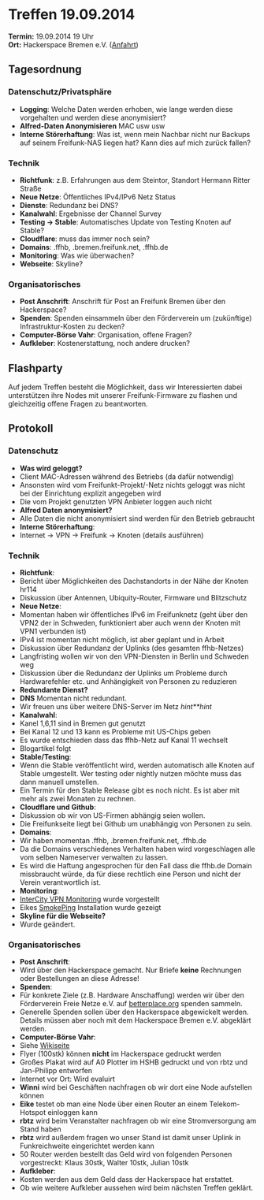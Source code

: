 # Treffen 19.09.2014

**Termin:** 19.09.2014 19 Uhr
<br>
**Ort:** Hackerspace Bremen e.V. ([Anfahrt](https://www.hackerspace-bremen.de/anfahrt/))

## Tagesordnung

### Datenschutz/Privatsphäre
* **Logging**: Welche Daten werden erhoben, wie lange werden diese vorgehalten und werden diese anonymisiert?
* **Alfred-Daten Anonymisieren** MAC usw usw
* **Interne Störerhaftung**: Was ist, wenn mein Nachbar nicht nur Backups auf seinem Freifunk-NAS liegen hat? Kann dies auf mich zurück fallen?

### Technik
* **Richtfunk**: z.B. Erfahrungen aus dem Steintor, Standort Hermann Ritter Straße
* **Neue Netze**: Öffentliches IPv4/IPv6 Netz Status
* **Dienste**: Redundanz bei DNS?
* **Kanalwahl**: Ergebnisse der Channel Survey
* **Testing -> Stable**: Automatisches Update von Testing Knoten auf Stable?
* **Cloudflare**: muss das immer noch sein?
* **Domains**: .ffhb, .bremen.freifunk.net, .ffhb.de
* **Monitoring**: Was wie überwachen?
* **Webseite**: Skyline?

### Organisatorisches
* **Post Anschrift**: Anschrift für Post an Freifunk Bremen über den Hackerspace?
* **Spenden**: Spenden einsammeln über den Förderverein um (zukünftige) Infrastruktur-Kosten zu decken?
* **Computer-Börse Vahr**: Organisation, offene Fragen?
* **Aufkleber**: Kostenerstattung, noch andere drucken?

## Flashparty 
Auf jedem Treffen besteht die Möglichkeit, dass wir Interessierten dabei unterstützen ihre Nodes mit unserer Freifunk-Firmware zu flashen und gleichzeitig offene Fragen zu beantworten.

## Protokoll

### Datenschutz
* **Was wird geloggt?**
 * Client MAC-Adressen während des Betriebs (da dafür notwendig)
 * Ansonsten wird vom Freifunkt-Projekt/-Netz nichts geloggt was nicht bei der Einrichtung explizit angegeben wird
 * Die vom Projekt genutzten VPN Anbieter loggen auch nicht
* **Alfred Daten anonymisiert?**
 * Alle Daten die nicht anonymisiert sind werden für den Betrieb gebraucht
* **Interne Störerhaftung**:
 * Internet → VPN → Freifunk →  Knoten (details ausführen)
 
### Technik
* **Richtfunk**:
 * Bericht über Möglichkeiten des Dachstandorts in der Nähe der Knoten hr114
 * Diskussion über Antennen, Ubiquity-Router, Firmware und Blitzschutz
* **Neue Netze**:
 * Momentan haben wir öffentliches IPv6 im Freifunknetz (geht über den VPN2 der in Schweden, funktioniert aber auch wenn der Knoten mit VPN1 verbunden ist)
 * IPv4 ist momentan nicht möglich, ist aber geplant und in Arbeit 
 * Diskussion über Redundanz der Uplinks (des gesamten ffhb-Netzes)
 * Langfristing wollen wir von den VPN-Diensten in Berlin und Schweden weg
 * Diskussion über die Redundanz der Uplinks um Probleme durch Hardwarefehler etc. und Anhängigkeit von Personen zu reduzieren
* **Redundante Dienst?**
 * **DNS** Momentan nicht redundant. 
 * Wir freuen uns über weitere DNS-Server im Netz *hint**hint*
* **Kanalwahl**:
 * Kanel 1,6,11 sind in Bremen gut genutzt
 * Bei Kanal 12 und 13 kann es Probleme mit US-Chips geben
 * Es wurde entschieden dass das ffhb-Netz auf Kanal 11 wechselt
 * Blogartikel folgt
* **Stable/Testing**: 
 * Wenn die Stable veröffentlicht wird, werden automatisch alle Knoten auf Stable umgestellt. Wer testing oder nightly nutzen möchte muss das dann manuell umstellen.
 * Ein Termin für den Stable Release gibt es noch nicht. Es ist aber mit mehr als zwei Monaten zu rechnen. 
 * **Cloudflare und Github**:
 * Diskussion ob wir von US-Firmen abhängig seien wollen.
 * Die Freifunkseite liegt bei Github um unabhängig von Personen zu sein. 
* **Domains**:
 * Wir haben momentan .ffhb, .bremen.freifunk.net, .ffhb.de
 * Da die Domains verschiedenes Verhalten haben wird vorgeschlagen alle vom selben Nameserver verwalten zu lassen.
 * Es wird die Haftung angesprochen für den Fall dass die ffhb.de Domain missbraucht würde, da für diese rechtlich eine Person und nicht der Verein verantwortlich ist.
* **Monitoring**:
 * [InterCity VPN Monitoring](http://icvpn.wg1337.de) wurde vorgestellt
 * Eikes [SmokePing](http://10.196.0.196/smokeping/smokeping.cgi) Installation wurde gezeigt
* **Skyline für die Webseite?**
 * Wurde geändert. 

### Organisatorisches
* **Post Anschrift**: 
 * Wird über den Hackerspace gemacht. Nur Briefe **keine** Rechnungen oder Bestellungen an diese Adresse!
* **Spenden**:
 * Für konkrete Ziele (z.B. Hardware Anschaffung) werden wir über den Förderverein Freie Netze e.V. auf [betterplace.org](http://betterplace.org) spenden sammeln. 
 * Generelle Spenden sollen über den Hackerspace abgewickelt werden. Details müssen aber noch mit dem Hackerspace Bremen e.V. abgeklärt werden.
* **Computer-Börse Vahr**:
 * Siehe [Wikiseite](http://wiki.bremen.freifunk.net/25-Computer-Boerse-Bremen)
 * Flyer (100stk) können **nicht** im Hackerspace gedruckt werden
 * Großes Plakat wird auf A0 Plotter im HSHB gedruckt und von rbtz und Jan-Philipp entworfen
 * Internet vor Ort: Wird evaluirt
 * **Winni** wird bei Geschäften nachfragen ob wir dort eine Node aufstellen können
 * **Eike** testet ob man eine Node über einen Router an einem Telekom-Hotspot einloggen kann
 * **rbtz** wird beim Veranstalter nachfragen ob wir eine Stromversorgung am Stand haben 
 * **rbtz** wird außerdem fragen wo unser Stand ist damit unser Uplink in Funkreichweite eingerichtet werden kann
 * 50 Router werden bestellt das Geld wird von folgenden Personen vorgestreckt: Klaus 30stk, Walter 10stk, Julian 10stk
* **Aufkleber**:
 * Kosten werden aus dem Geld dass der Hackerspace hat erstattet. 
 * Ob wie weitere Aufkleber aussehen wird beim nächsten Treffen geklärt.